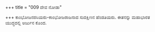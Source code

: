+++
title = "009 ದೇವ ನೋಡಾ"

+++
ಕಾಂಭೋಜನರಸಿಯರು-ಕಾಂಭೋಜರಾಜನಾದ ಸುದಕ್ಷಿಣನ ಹೆಂಡತಿಯರು. ಈತನನ್ನು ಮಹಾಭಾರತ ಯುದ್ಧದಲ್ಲಿ ಅರ್ಜುನ ಕೊಂದ.